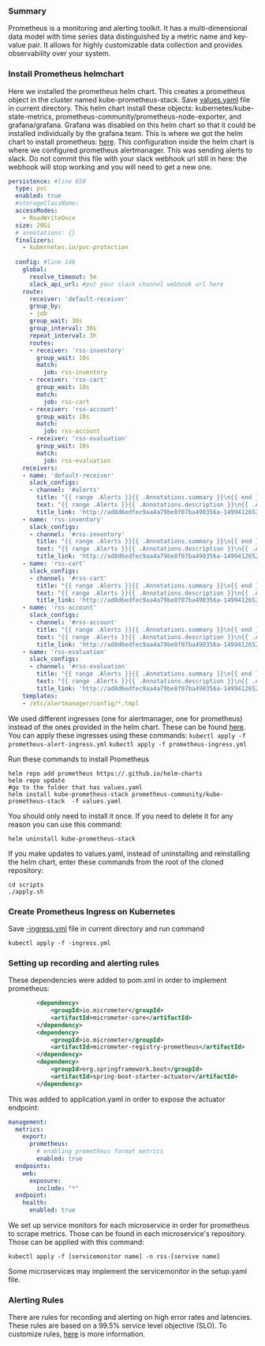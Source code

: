 ### Summary
Prometheus is a monitoring and alerting toolkit. It has a multi-dimensional data model with time series data distinguished by a metric name and key-value pair. It allows for highly customizable data collection and provides observability over your system.


### Install Prometheus helmchart
Here we installed the prometheus helm chart. This creates a prometheus object in the cluster named kube-prometheus-stack. 
Save [values.yaml](https://github.com/rss--values.yaml) file in current directory.
This helm chart install these objects: kubernetes/kube-state-metrics, prometheus-community/prometheus-node-exporter, and grafana/grafana. Grafana was disabled on this helm chart so that it could be installed individually by the grafana team. 
This is where we got the helm chart to install prometheus: [here](https://github.com/prometheus-community/helm-charts.git).
This configuration inside the helm chart is where we configured prometheus alertmanager. This was sending alerts to slack. Do not commit this file with your slack webhook url still in here: the webhook will stop working and you will need to get a new one.
```yaml
persistence: #line 650
  type: pvc
  enabled: true
  #storageClassName:
  accessModes:
    - ReadWriteOnce
  size: 20Gi
  # annotations: {}
  finalizers:
    - kubernetes.io/pvc-protection
   
  config: #line 146
    global:
      resolve_timeout: 5m
      slack_api_url: #put your slack channel webhook url here
    route:
      receiver: 'default-receiver'
      group_by:
      - job
      group_wait: 30s
      group_interval: 30s
      repeat_interval: 3h
      routes:
      - receiver: 'rss-inventory'
        group_wait: 10s
        match:
          job: rss-inventory
      - receiver: 'rss-cart'
        group_wait: 10s
        match:
          job: rss-cart
      - receiver: 'rss-account'
        group_wait: 10s
        match:
          job: rss-account
      - receiver: 'rss-evaluation'
        group_wait: 10s
        match:
          job: rss-evaluation
    receivers:
    - name: 'default-receiver'
      slack_configs:
      - channel: '#alerts'
        title: "{{ range .Alerts }}{{ .Annotations.summary }}\n{{ end }}"
        text: "{{ range .Alerts }}{{ .Annotations.description }}\n{{ .Annotations.message }}\n{{ end }}"
        title_link: 'http://ad8d6edfec9aa4a79be8f07ba490356a-1499412652.us-east-1.elb.amazonaws.com/alertmanager/#/alerts'
    - name: 'rss-inventory'
      slack_configs:
      - channel: '#rss-inventory'
        title: "{{ range .Alerts }}{{ .Annotations.summary }}\n{{ end }}"
        text: "{{ range .Alerts }}{{ .Annotations.description }}\n{{ .Annotations.message }}\n{{ end }}"
        title_link: 'http://ad8d6edfec9aa4a79be8f07ba490356a-1499412652.us-east-1.elb.amazonaws.com/alertmanager/#/alerts'
    - name: 'rss-cart'
      slack_configs:
      - channel: '#rss-cart'
        title: "{{ range .Alerts }}{{ .Annotations.summary }}\n{{ end }}"
        text: "{{ range .Alerts }}{{ .Annotations.description }}\n{{ .Annotations.message }}\n{{ end }}"
        title_link: 'http://ad8d6edfec9aa4a79be8f07ba490356a-1499412652.us-east-1.elb.amazonaws.com/alertmanager/#/alerts'
    - name: 'rss-account'
      slack_configs:
      - channel: '#rss-account'
        title: "{{ range .Alerts }}{{ .Annotations.summary }}\n{{ end }}"
        text: "{{ range .Alerts }}{{ .Annotations.description }}\n{{ .Annotations.message }}\n{{ end }}"
        title_link: 'http://ad8d6edfec9aa4a79be8f07ba490356a-1499412652.us-east-1.elb.amazonaws.com/alertmanager/#/alerts'
    - name: 'rss-evaluation'
      slack_configs:
      - channel: '#rss-evaluation'
        title: "{{ range .Alerts }}{{ .Annotations.summary }}\n{{ end }}"
        text: "{{ range .Alerts }}{{ .Annotations.description }}\n{{ .Annotations.message }}\n{{ end }}"
        title_link: 'http://ad8d6edfec9aa4a79be8f07ba490356a-1499412652.us-east-1.elb.amazonaws.com/alertmanager/#/alerts'
    templates:
    - /etc/alertmanager/config/*.tmpl
```
We used different ingresses (one for alertmanager, one for prometheus) instead of the ones provided in the helm chart. These can be found [here](https://github.com/rss-sre-1/Rss-Quick-Start/tree/main/Manifests/Prometheus).
You can apply these ingresses using these commands:
`kubectl apply -f prometheus-alert-ingress.yml`
`kubectl apply -f prometheus-ingress.yml`

Run these commands to install Prometheus
```
helm repo add prometheus https://.github.io/helm-charts
helm repo update
#go to the folder that has values.yaml
helm install kube-prometheus-stack prometheus-community/kube-prometheus-stack  -f values.yaml
```
You should only need to install it once. If you need to delete it for any reason you can use this command:
```
helm uninstall kube-prometheus-stack
```
If you make updates to values.yaml, instead of uninstalling and reinstalling the helm chart, enter these commands from the root of the cloned repository:
```
cd scripts
./apply.sh
```

### Create Prometheus Ingress on Kubernetes
Save [-ingress.yml](https://github.com/rss-sre-1-ingress.yml) file in current directory and run command
```
kubectl apply -f -ingress.yml
```

### Setting up recording and alerting rules
These dependencies were added to pom.xml in order to implement prometheus:
```xml
        <dependency>
            <groupId>io.micrometer</groupId>
            <artifactId>micrometer-core</artifactId>
        </dependency>
        <dependency>
            <groupId>io.micrometer</groupId>
            <artifactId>micrometer-registry-prometheus</artifactId>
        </dependency>
        <dependency>
            <groupId>org.springframework.boot</groupId>
            <artifactId>spring-boot-starter-actuator</artifactId>
        </dependency>
```
This was added to application.yaml in order to expose the actuator endpoint:
```yaml
management:
  metrics:
    export:
      prometheus:
        # enabling prometheus format metrics
        enabled: true 
  endpoints:
    web:
      exposure:
        include: "*"
  endpoint:
    health:
      enabled: true
```
We set up service monitors for each microservice in order for prometheus to scrape metrics. Those can be found in each microservice's repository.
Those can be applied with this command:
```
kubectl apply -f [servicemonitor name] -n rss-[servive name]
```
Some microservices may implement the servicemonitor in the setup.yaml file.

### Alerting Rules
There are rules for recording and alerting on high error rates and latencies. These rules are based on a 99.5% service level objective (SLO). To customize rules, [here]( https://prometheus.io/docs/prometheus/latest/configuration/recording_rules/
) is more information.

